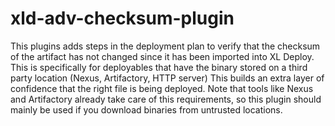 # xld-adv-checksum-plugin

This plugins adds steps in the deployment plan to verify that the checksum of the artifact has not changed since it has been imported into XL Deploy. This is specifically for deployables that have the binary stored on a third party location (Nexus, Artifactory, HTTP server) This builds an extra layer of confidence that the right file is being deployed. Note that tools like Nexus and Artifactory already take care of this requirements, so this plugin should mainly be used if you download binaries from untrusted locations.
